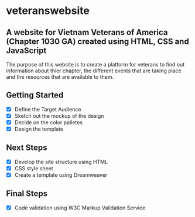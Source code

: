 # veteranswebsite

A website for Vietnam Veterans of America (Chapter 1030 GA) created using HTML, CSS and JavaScript
---

The purpose of this website is to create a platform for veterans to find out information about thier chapter, the different events that are taking place and the resources that are available to them.  

## Getting Started

- [x] Define the Target Audience 
- [x] Sketch out the mockup of the design 
- [x] Decide on the color palletes 
- [x] Design the template

## Next Steps 
- [x] Develop the site structure using HTML 
- [x] CSS style sheet
- [x] Create a template using Dreamweaver

## Final Steps 
-[x] Code validation using W3C Markup Validation Service 

